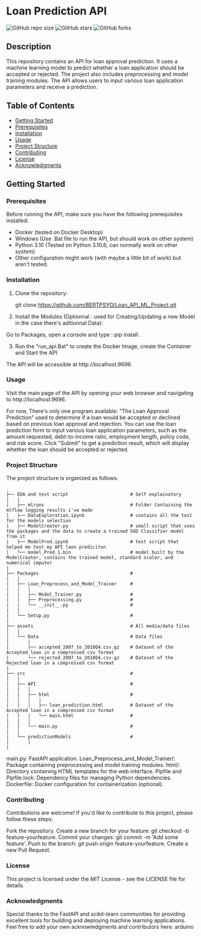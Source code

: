 # Loan Prediction API

![GitHub repo size](https://img.shields.io/github/repo-size/BERTPSYO/Loan_API_ML_Project)
![GitHub stars](https://img.shields.io/github/stars/BERTPSYO/Loan_API_ML_Project?style=social)
![GitHub forks](https://img.shields.io/github/forks/BERTPSYO/Loan_API_ML_Project?style=social)

## Description

This repository contains an API for loan approval prediction. It uses a machine learning model to predict whether a loan application should be accepted or rejected. The project also includes preprocessing and model training modules. The API allows users to input various loan application parameters and receive a prediction.

## Table of Contents

- [Getting Started](#getting-started)
- [Prerequisites](#prerequisites)
- [Installation](#installation)
- [Usage](#usage)
- [Project Structure](#project-structure)
- [Contributing](#contributing)
- [License](#license)
- [Acknowledgments](#acknowledgments)

## Getting Started

### Prerequisites

Before running the API, make sure you have the following prerequisites installed:

- Docker (tested on Docker Desktop)
- Windows (Use .Bat file to run the API, but should work on other system)
- Python 3.10 (Tested on Python 3.10.6, can normally work on other system)
- Other configuration might work (with maybe a little bit of work) but aren't tested.


### Installation

1. Clone the repository:
   
   git clone https://github.com/BERTPSYO/Loan_API_ML_Project.git

2. Install the Modules (Optionnal : used for Creating/Updating a new Model in the case there's aditionnal Data):
  
  Go to Packages, open a console and type : pip install .
  
3. Run the "run_api.Bat" to create the Docker Image, create the Container and Start the API
  

The API will be accessible at http://localhost:9696.

### Usage
Visit the main page of the API by opening your web browser and navigating to http://localhost:9696.

For now, There's only one program available: "The Loan Approval Prediction" used to determine if a loan would be accepted or declined based on previous loan approval and rejection.
You can use the loan prediction form to input various loan application parameters, such as the amount requested, debt-to-income ratio, employment length, policy code, and risk score.
Click "Submit" to get a prediction result, which will display whether the loan should be accepted or rejected.
### Project Structure
The project structure is organized as follows:



    .   
    ├── EDA and test script                       # Self explainatory
    |   |
    |   ├── mlruns                                # Folder Containing the mlflow logging results i've made
    |   ├── DataExploration.ipynb                 # contains all the test for the models selection
    |   ├── ModelCreater.py                       # small script that uses the packages and the data to create a trained SGD Classifier model from it
    |   ├── ModelPred.ipynb                       # test script that helped me test my API laon prediciton 
    │   └── model_Pred_1.bin                      # model built by the ModelCreater, contains the trained model, standard scaler, and numerical imputer              
    |
    ├── Packages                                  # 
    |   |
    |   ├── Loan_Preprocess_and_Model_Trainer     #
    |   |   |
    |   |   ├── Model_Trainer.py                  #
    |   |   ├── Preprocessing.py                  #
    |   |   └── __init__.py                       #
    |   |
    |   └── Setup.py                              #
    |   
    ├── assets                                    # All media/data files
    |   |
    │   └── Data                                  # Data files
    |       |
    |       ├── accepted_2007_to_2018Q4.csv.gz    # Dataset of the Accepted loan in a compressed csv format
    |       └── rejected_2007_to_2018Q4.csv.gz    # Dataset of the Rejected loan in a compressed csv format
    |
    ├── src                                       # 
    |   |
    |   ├── API                                   #
    |   |   |
    |   |   ├── html                              #
    |   |   |   |
    |   |   |   ├── loan_prediction.html          # Dataset of the Accepted loan in a compressed csv format
    |   |   |   └── main.html                     #
    |   |   |
    |   |   └── main.py                           #
    |   |
    |   └── predictionModels                      #
    |       |
    |
    
    

    





main.py: FastAPI application.
Loan_Preprocess_and_Model_Trainer/: Package containing preprocessing and model training modules.
html/: Directory containing HTML templates for the web interface.
Pipfile and Pipfile.lock: Dependency files for managing Python dependencies.
Dockerfile: Docker configuration for containerization (optional).
### Contributing
Contributions are welcome! If you'd like to contribute to this project, please follow these steps:

Fork the repository.
Create a new branch for your feature: git checkout -b feature-yourfeature.
Commit your changes: git commit -m 'Add some feature'.
Push to the branch: git push origin feature-yourfeature.
Create a new Pull Request.
### License
This project is licensed under the MIT License - see the LICENSE file for details.

### Acknowledgments
Special thanks to the FastAPI and scikit-learn communities for providing excellent tools for building and deploying machine learning applications.
Feel free to add your own acknowledgments and contributors here.
arduino
